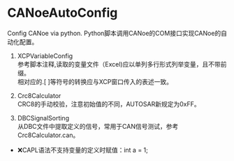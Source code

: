 # CANoeAutoConfig
Config CANoe via python. Python脚本调用CANoe的COM接口实现CANoe的自动化配置。

1. XCPVariableConfig  
参考脚本注释,读取的变量文件（Excel)应以单列多行形式列举变量，且不带前缀。  
相对应的.[ ]等符号的转换应与XCP窗口传入的表述一致。

2. Crc8Calculator  
CRC8的手动校验，注意初始值的不同，AUTOSAR新规定为0xFF。  

3. DBCSignalSorting  
从DBC文件中提取定义的信号，常用于CAN信号测试，参考Crc8Calculator.can。  
 - ❌CAPL语法不支持变量的定义时赋值：int a = 1;
